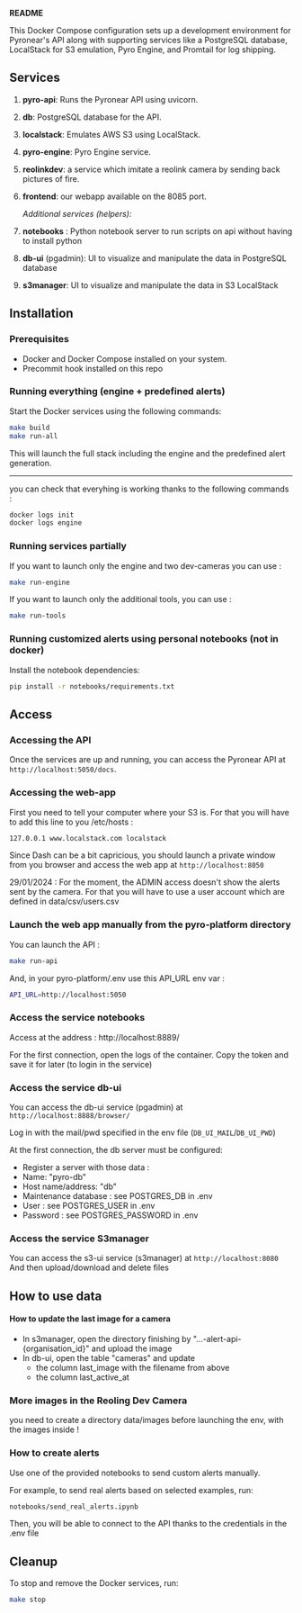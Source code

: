 **README**

This Docker Compose configuration sets up a development environment for Pyronear's API along with supporting services like a PostgreSQL database, LocalStack for S3 emulation, Pyro Engine, and Promtail for log shipping.

## Services
1. **pyro-api**: Runs the Pyronear API using uvicorn.
2. **db**: PostgreSQL database for the API.
3. **localstack**: Emulates AWS S3 using LocalStack.
4. **pyro-engine**: Pyro Engine service.
5. **reolinkdev**: a service which imitate a reolink camera by sending back pictures of fire.
6. **frontend**: our webapp available on the 8085 port.


   _Additional services (helpers):_
7. **notebooks** : Python notebook server to run scripts on api without having to install python
8. **db-ui** (pgadmin): UI to visualize and manipulate the data in PostgreSQL database
9. **s3manager**: UI to visualize and manipulate the data in S3 LocalStack


## Installation
### Prerequisites
- Docker and Docker Compose installed on your system.
- Precommit hook installed on this repo

### Running everything (engine + predefined alerts)

Start the Docker services using the following commands:

```bash
make build
make run-all
```

This will launch the full stack including the engine and the predefined alert generation.

---

you can check that everyhing is working thanks to the following commands :
```bash
docker logs init
docker logs engine
```


### Running services partially
If you want to launch only the engine and two dev-cameras you can use :
```bash
make run-engine
```

If you want to launch only the additional tools, you can use :
```bash
make run-tools
```

### Running customized alerts using personal notebooks (not in docker)

Install the notebook dependencies:

```bash
pip install -r notebooks/requirements.txt
```


## Access
### Accessing the API
Once the services are up and running, you can access the Pyronear API at `http://localhost:5050/docs`.


### Accessing the web-app

First you need to tell your computer where your S3 is.
For that you will have to add this line to you /etc/hosts :

```bash
127.0.0.1 www.localstack.com localstack
```

Since Dash can be a bit capricious, you should launch a private window from you browser and access the web app at `http://localhost:8050`

29/01/2024 : For the moment, the ADMIN access doesn't show the alerts sent by the camera. For that you will have to use a user account which are defined in data/csv/users.csv

### Launch the web app manually from the pyro-platform directory

You can launch the API :

```bash
make run-api
```

And, in your pyro-platform/.env use this API_URL env var :
```bash
API_URL=http://localhost:5050
```

### Access the service notebooks
Access at the address :  http://localhost:8889/

For the first connection, open the logs of the container.
Copy the token and save it for later (to login in the service)


### Access the service db-ui
You can access the db-ui service (pgadmin) at `http://localhost:8888/browser/`

Log in with the mail/pwd specified in the env file (`DB_UI_MAIL`/`DB_UI_PWD`)

At the first connection, the db server must be configured:
- Register a server with those data :
- Name: "pyro-db"
- Host name/address: "db"
- Maintenance database : see POSTGRES_DB in .env
- User : see POSTGRES_USER in .env
- Password : see POSTGRES_PASSWORD in .env

### Access the service S3manager
You can access the s3-ui service (s3manager) at `http://localhost:8080`
And then upload/download and delete files

## How to use data
#### How to update the last image for a camera
- In s3manager, open the directory finishing by "...-alert-api-{organisation_id}" and upload the image
- In db-ui, open the table "cameras" and update
    - the column last_image with the filename from above
    - the column last_active_at

### More images in the Reoling Dev Camera
you need to create a directory data/images before launching the env, with the images inside !

### How to create alerts
Use one of the provided notebooks to send custom alerts manually.

For example, to send real alerts based on selected examples, run:

```bash
notebooks/send_real_alerts.ipynb
```

Then, you will be able to connect to the API thanks to the credentials in the .env file


## Cleanup
To stop and remove the Docker services, run:
```bash
make stop
```
